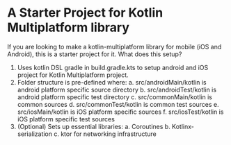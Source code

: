 # A Starter Project for Kotlin Multiplatform library
If you are looking to make a kotlin-multiplatform library for mobile (iOS and Android), this is a starter project for it. What does this setup?
1. Uses kotlin DSL gradle in build.gradle.kts to setup android and iOS project for Kotlin Multiplatform project.
2. Folder structure is pre-defined where:
    a. src/androidMain/kotlin is android platform specific source directory
    b. src/androidTest/kotlin is android platform specific test directory
    c. src/commonMain/kotlin is common sources
    d. src/commonTest/kotlin is common test sources
    e. src/iosMain/kotlin is iOS platform specific sources
    f. src/iosTest/kotlin is iOS platform specific test sources
3. (Optional) Sets up essential libraries:
    a. Coroutines
    b. Kotlinx-serialization
    c. ktor for networking infrastructure
